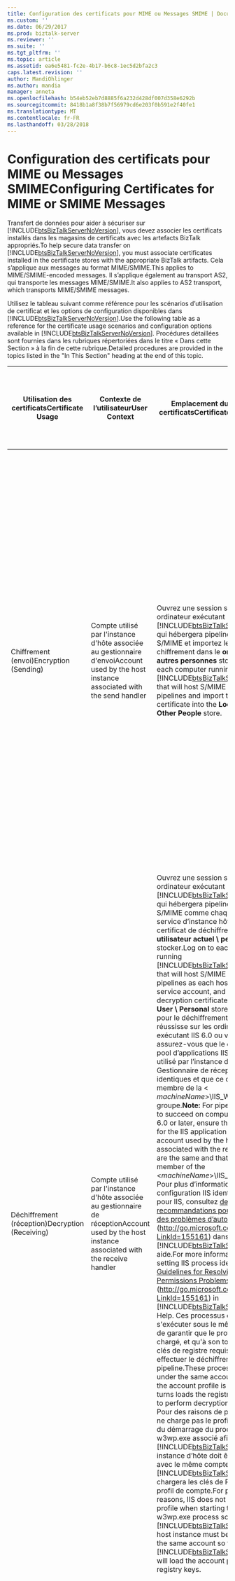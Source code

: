 ```yaml
---
title: Configuration des certificats pour MIME ou Messages SMIME | Documents Microsoft
ms.custom: ''
ms.date: 06/29/2017
ms.prod: biztalk-server
ms.reviewer: ''
ms.suite: ''
ms.tgt_pltfrm: ''
ms.topic: article
ms.assetid: ea6e5481-fc2e-4b17-b6c8-1ec5d2bfa2c3
caps.latest.revision: ''
author: MandiOhlinger
ms.author: mandia
manager: anneta
ms.openlocfilehash: b54eb52eb7d8885f6a232d428df007d358e6292b
ms.sourcegitcommit: 8418b1a8f38b7f56979cd6e203f0b591e2f40fe1
ms.translationtype: MT
ms.contentlocale: fr-FR
ms.lasthandoff: 03/28/2018
---
```

# <a name="configuring-certificates-for-mime-or-smime-messages"></a><span data-ttu-id="a6668-102">Configuration des certificats pour MIME ou Messages SMIME</span><span class="sxs-lookup"><span data-stu-id="a6668-102">Configuring Certificates for MIME or SMIME Messages</span></span>
<span data-ttu-id="a6668-103">Transfert de données pour aider à sécuriser sur [!INCLUDE[btsBizTalkServerNoVersion](../includes/btsbiztalkservernoversion-md.md)], vous devez associer les certificats installés dans les magasins de certificats avec les artefacts BizTalk appropriés.</span><span class="sxs-lookup"><span data-stu-id="a6668-103">To help secure data transfer on [!INCLUDE[btsBizTalkServerNoVersion](../includes/btsbiztalkservernoversion-md.md)], you must associate certificates installed in the certificate stores with the appropriate BizTalk artifacts.</span></span> <span data-ttu-id="a6668-104">Cela s’applique aux messages au format MIME/SMIME.</span><span class="sxs-lookup"><span data-stu-id="a6668-104">This applies to MIME/SMIME-encoded messages.</span></span> <span data-ttu-id="a6668-105">Il s’applique également au transport AS2, qui transporte les messages MIME/SMIME.</span><span class="sxs-lookup"><span data-stu-id="a6668-105">It also applies to AS2 transport, which transports MIME/SMIME messages.</span></span>  
  
 <span data-ttu-id="a6668-106">Utilisez le tableau suivant comme référence pour les scénarios d’utilisation de certificat et les options de configuration disponibles dans [!INCLUDE[btsBizTalkServerNoVersion](../includes/btsbiztalkservernoversion-md.md)].</span><span class="sxs-lookup"><span data-stu-id="a6668-106">Use the following table as a reference for the certificate usage scenarios and configuration options available in [!INCLUDE[btsBizTalkServerNoVersion](../includes/btsbiztalkservernoversion-md.md)].</span></span> <span data-ttu-id="a6668-107">Procédures détaillées sont fournies dans les rubriques répertoriées dans le titre « Dans cette Section » à la fin de cette rubrique.</span><span class="sxs-lookup"><span data-stu-id="a6668-107">Detailed procedures are provided in the topics listed in the "In This Section" heading at the end of this topic.</span></span>  
  
|<span data-ttu-id="a6668-108">**Utilisation des certificats**</span><span class="sxs-lookup"><span data-stu-id="a6668-108">**Certificate Usage**</span></span>|<span data-ttu-id="a6668-109">**Contexte de l’utilisateur**</span><span class="sxs-lookup"><span data-stu-id="a6668-109">**User Context**</span></span>|<span data-ttu-id="a6668-110">**Emplacement du magasin de certificats**</span><span class="sxs-lookup"><span data-stu-id="a6668-110">**Certificate Store Location**</span></span>|<span data-ttu-id="a6668-111">**Type de certificat**</span><span class="sxs-lookup"><span data-stu-id="a6668-111">**Certificate Type**</span></span>|<span data-ttu-id="a6668-112">**Configuration des paramètres dans la Console Administration de BizTalk**</span><span class="sxs-lookup"><span data-stu-id="a6668-112">**Configuration Parameters in the BizTalk Administration Console**</span></span>|  
|---------------------------|----------------------|------------------------------------|--------------------------|------------------------------------------------------------------------|  
|<span data-ttu-id="a6668-113">Chiffrement (envoi)</span><span class="sxs-lookup"><span data-stu-id="a6668-113">Encryption (Sending)</span></span>|<span data-ttu-id="a6668-114">Compte utilisé par l'instance d'hôte associée au gestionnaire d'envoi</span><span class="sxs-lookup"><span data-stu-id="a6668-114">Account used by the host instance associated with the send handler</span></span>|<span data-ttu-id="a6668-115">Ouvrez une session sur chaque ordinateur exécutant [!INCLUDE[btsBizTalkServerNoVersion](../includes/btsbiztalkservernoversion-md.md)] qui hébergera pipelines encodeur S/MIME et importez le certificat de chiffrement dans le **ordinateur Local \ autres personnes** stocker.</span><span class="sxs-lookup"><span data-stu-id="a6668-115">Log on to each computer running [!INCLUDE[btsBizTalkServerNoVersion](../includes/btsbiztalkservernoversion-md.md)] that will host S/MIME encoder pipelines and import the encryption certificate into the **Local Computer \ Other People** store.</span></span>|<span data-ttu-id="a6668-116">Certificat public de partenaire commercial</span><span class="sxs-lookup"><span data-stu-id="a6668-116">Trading partner public certificate</span></span>|<span data-ttu-id="a6668-117">-Spécifiez des valeurs pour le certificat de chiffrement **nom commun** et **l’empreinte numérique** sur la **certificat** page de le **propriétés de Port d’envoi**boîte de dialogue.</span><span class="sxs-lookup"><span data-stu-id="a6668-117">-   Specify values for the encryption certificate **Common Name** and **Thumbprint** on the **Certificate** page of the **Send Port Properties** dialog box.</span></span><br /><span data-ttu-id="a6668-118">-Spécifiez le pipeline **Encode** options dans le **configurer le Pipeline** boîte de dialogue.</span><span class="sxs-lookup"><span data-stu-id="a6668-118">-   Specify pipeline **Encode** options in the **Configure Pipeline** dialog box.</span></span> <span data-ttu-id="a6668-119">Le **configurer le Pipeline** boîte de dialogue s’affiche en cliquant sur le bouton en regard du **pipeline d’envoi** liste déroulante sur le **général** page de la **envoyer Propriétés du port** boîte de dialogue.</span><span class="sxs-lookup"><span data-stu-id="a6668-119">The **Configure Pipeline** dialog box is displayed by clicking the button next to the **Send pipeline** drop-down list on the **General** page of the **Send Port Properties** dialog box.</span></span>|  
|<span data-ttu-id="a6668-120">Déchiffrement (réception)</span><span class="sxs-lookup"><span data-stu-id="a6668-120">Decryption (Receiving)</span></span>|<span data-ttu-id="a6668-121">Compte utilisé par l'instance d'hôte associée au gestionnaire de réception</span><span class="sxs-lookup"><span data-stu-id="a6668-121">Account used by the host instance associated with the receive handler</span></span>|<span data-ttu-id="a6668-122">Ouvrez une session sur chaque ordinateur exécutant [!INCLUDE[btsBizTalkServerNoVersion](../includes/btsbiztalkservernoversion-md.md)] qui hébergera pipelines décodeur S/MIME comme chaque compte de service d’instance hôte et importer le certificat de déchiffrement dans le **utilisateur actuel \ personnel** stocker.</span><span class="sxs-lookup"><span data-stu-id="a6668-122">Log on to each computer running [!INCLUDE[btsBizTalkServerNoVersion](../includes/btsbiztalkservernoversion-md.md)] that will host S/MIME decoder pipelines as each host instance service account, and import the decryption certificate to the **Current User \ Personal** store.</span></span> <span data-ttu-id="a6668-123">**Remarque :** pour le déchiffrement de pipeline réussisse sur les ordinateurs exécutant IIS 6.0 ou version ultérieure, assurez-vous que le compte pour le pool d’applications IIS et le compte utilisé par l’instance d’hôte associé au Gestionnaire de réception sont identiques et que ce compte est un membre de la \< *machineName*\>\IIS_WPG groupe.</span><span class="sxs-lookup"><span data-stu-id="a6668-123">**Note:**  For pipeline decryption to succeed on computers running IIS 6.0 or later, ensure that the account for the IIS application pool and the account used by the host instance associated with the receive handler are the same and that this account is a member of the \<*machineName*\>\IIS_WPG group.</span></span> <span data-ttu-id="a6668-124">Pour plus d’informations sur la configuration IIS identité du processus pour IIS, consultez [des recommandations pour la résolution des problèmes d’autorisation IIS](http://go.microsoft.com/fwlink/?LinkId=155161) (http://go.microsoft.com/fwlink/?LinkId=155161) dans [!INCLUDE[btsBizTalkServerNoVersion](../includes/btsbiztalkservernoversion-md.md)] aide.</span><span class="sxs-lookup"><span data-stu-id="a6668-124">For more information about setting IIS process identity for IIS see [Guidelines for Resolving IIS Permissions Problems](http://go.microsoft.com/fwlink/?LinkId=155161) (http://go.microsoft.com/fwlink/?LinkId=155161) in [!INCLUDE[btsBizTalkServerNoVersion](../includes/btsbiztalkservernoversion-md.md)] Help.</span></span> <span data-ttu-id="a6668-125">Ces processus doivent s'exécuter sous le même compte afin de garantir que le profil de compte est chargé, et qu'à son tour, il charge les clés de registre requises pour effectuer le déchiffrement dans le pipeline.</span><span class="sxs-lookup"><span data-stu-id="a6668-125">These processes must run under the same account to ensure that the account profile is loaded which in turns loads the registry keys required to perform decryption in the pipeline.</span></span> <span data-ttu-id="a6668-126">Pour des raisons de performances, IIS ne charge pas le profil de compte lors du démarrage du processus w3wp.exe associé afin que la [!INCLUDE[btsBizTalkServerNoVersion](../includes/btsbiztalkservernoversion-md.md)] instance d’hôte doit être configuré avec le même compte afin que [!INCLUDE[btsBizTalkServerNoVersion](../includes/btsbiztalkservernoversion-md.md)] chargera les clés de Registre et de profil de compte.</span><span class="sxs-lookup"><span data-stu-id="a6668-126">For performance reasons, IIS does not load the account profile when starting the associated w3wp.exe process so the [!INCLUDE[btsBizTalkServerNoVersion](../includes/btsbiztalkservernoversion-md.md)] host instance must be configured with the same account so that [!INCLUDE[btsBizTalkServerNoVersion](../includes/btsbiztalkservernoversion-md.md)] will load the account profile and registry keys.</span></span>|<span data-ttu-id="a6668-127">Propre certificat privé</span><span class="sxs-lookup"><span data-stu-id="a6668-127">Own private certificate</span></span>|<span data-ttu-id="a6668-128">-Spécifiez des valeurs pour le certificat de déchiffrement **nom commun** et **l’empreinte numérique** sur la **certificats** page de chaque **propriétés de l’hôte**boîte de dialogue.</span><span class="sxs-lookup"><span data-stu-id="a6668-128">-   Specify values for the decryption certificate **Common Name** and **Thumbprint** on the **Certificates** page of each **Host Properties** dialog box.</span></span><br /><span data-ttu-id="a6668-129">-Spécifiez le pipeline **Decode** options dans le **configurer le Pipeline** boîte de dialogue.</span><span class="sxs-lookup"><span data-stu-id="a6668-129">-   Specify pipeline **Decode** options in the **Configure Pipeline** dialog box.</span></span> <span data-ttu-id="a6668-130">Le **configurer le Pipeline** boîte de dialogue s’affiche en cliquant sur le bouton en regard du **pipeline de réception** liste déroulante sur le **général** page de la  **Propriétés de l’emplacement de réception** boîte de dialogue.</span><span class="sxs-lookup"><span data-stu-id="a6668-130">The **Configure Pipeline** dialog box is displayed by clicking the button next to the **Receive pipeline** drop-down list on the **General** page of the **Receive Location Properties** dialog box.</span></span>|  
|<span data-ttu-id="a6668-131">Signature (envoi)</span><span class="sxs-lookup"><span data-stu-id="a6668-131">Signature (Sending)</span></span>|<span data-ttu-id="a6668-132">Compte utilisé par l'instance d'hôte associée au gestionnaire d'envoi</span><span class="sxs-lookup"><span data-stu-id="a6668-132">Account used by the host instance associated with the send handler</span></span>|<span data-ttu-id="a6668-133">Ouvrez une session sur chaque ordinateur exécutant [!INCLUDE[btsBizTalkServerNoVersion](../includes/btsbiztalkservernoversion-md.md)] qui hébergera pipelines encodeur S/MIME comme chaque compte de service d’instance hôte et importez le certificat de signature dans le **utilisateur actuel \ personnel** stocker.</span><span class="sxs-lookup"><span data-stu-id="a6668-133">Log on to each computer running [!INCLUDE[btsBizTalkServerNoVersion](../includes/btsbiztalkservernoversion-md.md)] that will host S/MIME encoder pipelines as each host instance service account, and import the signature certificate to the **Current User \ Personal** store.</span></span>|<span data-ttu-id="a6668-134">Propre certificat privé</span><span class="sxs-lookup"><span data-stu-id="a6668-134">Own private certificate</span></span>|<span data-ttu-id="a6668-135">-Spécifiez des valeurs pour le certificat de signature **nom commun** et **l’empreinte numérique** sur la **certificat** page de le **propriétés du groupe BizTalk**boîte de dialogue.</span><span class="sxs-lookup"><span data-stu-id="a6668-135">-   Specify values for the signature certificate **Common Name** and **Thumbprint** on the **Certificate** page of the **BizTalk Group Properties** dialog box.</span></span> <span data-ttu-id="a6668-136">**Remarque :** le certificat de signature qu’une seule peut être spécifié par chaque groupe de BizTalk Server.</span><span class="sxs-lookup"><span data-stu-id="a6668-136">**Note:**      Only one signature certificate can be specified per each BizTalk Server group.</span></span><br /><span data-ttu-id="a6668-137">-Spécifiez le pipeline **Encode** options dans le **configurer le Pipeline** boîte de dialogue.</span><span class="sxs-lookup"><span data-stu-id="a6668-137">-   Specify pipeline **Encode** options in the **Configure Pipeline** dialog box.</span></span> <span data-ttu-id="a6668-138">Le **configurer le Pipeline** boîte de dialogue s’affiche en cliquant sur le bouton en regard du **pipeline d’envoi** liste déroulante sur le **général** page de la **envoyer Propriétés du port** boîte de dialogue.</span><span class="sxs-lookup"><span data-stu-id="a6668-138">The **Configure Pipeline** dialog box is displayed by clicking the button next to the **Send pipeline** drop-down list on the **General** page of the **Send Port Properties** dialog box.</span></span>|  
|<span data-ttu-id="a6668-139">Vérification des signatures (réception)</span><span class="sxs-lookup"><span data-stu-id="a6668-139">Signature Verification (Receiving)</span></span>|<span data-ttu-id="a6668-140">Compte utilisé par l'instance d'hôte associée au gestionnaire de réception</span><span class="sxs-lookup"><span data-stu-id="a6668-140">Account used by the host instance associated with the receive handler</span></span>|<span data-ttu-id="a6668-141">Ouvrez une session sur chaque ordinateur exécutant [!INCLUDE[btsBizTalkServerNoVersion](../includes/btsbiztalkservernoversion-md.md)] qui hébergera pipelines décodeur S/MIME et importez le certificat de signature dans le **ordinateur Local \ autres personnes** stocker.</span><span class="sxs-lookup"><span data-stu-id="a6668-141">Log on to each computer running [!INCLUDE[btsBizTalkServerNoVersion](../includes/btsbiztalkservernoversion-md.md)] that will host S/MIME decoder pipelines and import the signature certificate to the **Local Computer \ Other People** store.</span></span>|<span data-ttu-id="a6668-142">Certificat public de partenaire commercial</span><span class="sxs-lookup"><span data-stu-id="a6668-142">Trading partner public certificate</span></span>|<span data-ttu-id="a6668-143">-Spécifiez des valeurs pour le certificat de vérification **nom commun** et **l’empreinte numérique** sur la **certificats** page de chaque **propriétés de tiers**boîte de dialogue.</span><span class="sxs-lookup"><span data-stu-id="a6668-143">-   Specify values for the verification certificate **Common Name** and **Thumbprint** on the **Certificates** page of each **Party Properties** dialog box.</span></span><br /><span data-ttu-id="a6668-144">-Spécifiez le pipeline **Decode** options dans le **configurer le Pipeline** boîte de dialogue.</span><span class="sxs-lookup"><span data-stu-id="a6668-144">-   Specify pipeline **Decode** options in the **Configure Pipeline** dialog box.</span></span> <span data-ttu-id="a6668-145">Le **configurer le Pipeline** boîte de dialogue s’affiche en cliquant sur le bouton en regard du **pipeline de réception** liste déroulante sur le **général** page de la  **Propriétés de l’emplacement de réception** boîte de dialogue.</span><span class="sxs-lookup"><span data-stu-id="a6668-145">The **Configure Pipeline** dialog box is displayed by clicking the button next to the **Receive pipeline** drop-down list on the **General** page of the **Receive Location Properties** dialog box.</span></span> <span data-ttu-id="a6668-146">**Remarque :** le certificat utilisé pour vérifier une signature pour un tiers doit être unique parmi les certificats utilisés pour vérifier les signatures pour d’autres tiers.</span><span class="sxs-lookup"><span data-stu-id="a6668-146">**Note:**      The certificate used to verify a signature for a party must be unique from the certificates used to verify signatures for other parties.</span></span> <span data-ttu-id="a6668-147">**Remarque :** Configuration de la **Decode** option requiert qu’un pipeline avec le composant décodeur MIME/SMIME est déployé.</span><span class="sxs-lookup"><span data-stu-id="a6668-147">**Note:**      Configuration of the **Decode** option requires that a pipeline with the MIME/SMIME decoder component is deployed.</span></span>|  
|<span data-ttu-id="a6668-148">Résolution du tiers (réception)</span><span class="sxs-lookup"><span data-stu-id="a6668-148">Party Resolution (Receiving)</span></span>|<span data-ttu-id="a6668-149">Compte utilisé par l'instance d'hôte associée au gestionnaire de réception</span><span class="sxs-lookup"><span data-stu-id="a6668-149">Account used by the host instance associated with the receive handler</span></span>|<span data-ttu-id="a6668-150">Ouvrez une session sur le [!INCLUDE[btsBizTalkServerNoVersion](../includes/btsbiztalkservernoversion-md.md)] ordinateur à partir de quel tiers résolution en cours de configuration et importez le certificat dans le **ordinateur Local \ autres personnes** stocker.</span><span class="sxs-lookup"><span data-stu-id="a6668-150">Log on to the [!INCLUDE[btsBizTalkServerNoVersion](../includes/btsbiztalkservernoversion-md.md)] computer from which party resolution is being configured, and import the certificate into the **Local Computer \ Other People** store.</span></span>|<span data-ttu-id="a6668-151">Certificat public de partenaire commercial</span><span class="sxs-lookup"><span data-stu-id="a6668-151">Trading partner public certificate</span></span>|<span data-ttu-id="a6668-152">-Spécifier les valeurs pour le certificat **nom commun** et **l’empreinte numérique** sur la **certificats** page de chaque **propriétés de l’hôte** boîte de dialogue .</span><span class="sxs-lookup"><span data-stu-id="a6668-152">-   Specify values for the certificate **Common Name** and **Thumbprint** on the **Certificates** page of each **Host Properties** dialog box.</span></span><br /><span data-ttu-id="a6668-153">-Spécifier **Résoudretiers** options dans le **configurer le Pipeline** boîte de dialogue.</span><span class="sxs-lookup"><span data-stu-id="a6668-153">-   Specify **ResolveParty** options in the **Configure Pipeline** dialog box.</span></span> <span data-ttu-id="a6668-154">Le **configurer le Pipeline** boîte de dialogue s’affiche en cliquant sur le bouton en regard du **pipeline de réception** liste déroulante sur le **général** page de la  **Propriétés de l’emplacement de réception** boîte de dialogue.</span><span class="sxs-lookup"><span data-stu-id="a6668-154">The **Configure Pipeline** dialog box is displayed by clicking the button next to the **Receive pipeline** drop-down list on the **General** page of the **Receive Location Properties** dialog box.</span></span> <span data-ttu-id="a6668-155">**Remarque :** Configuration de cette option requiert l’utilisation d’un pipeline qui contienne le **une résolution de tiers** composant.</span><span class="sxs-lookup"><span data-stu-id="a6668-155">**Note:**      Configuration of this option requires the use of a pipeline that contains the **Party resolution** component.</span></span> <span data-ttu-id="a6668-156">Le **XMLReceive** pipeline contient le **une résolution de tiers** composant.</span><span class="sxs-lookup"><span data-stu-id="a6668-156">The **XMLReceive** pipeline contains the **Party resolution** component.</span></span>|  
|<span data-ttu-id="a6668-157">HTTPS (envoi)</span><span class="sxs-lookup"><span data-stu-id="a6668-157">HTTPS (Sending)</span></span>|<span data-ttu-id="a6668-158">Compte utilisé par l'instance d'hôte associée au gestionnaire d'envoi</span><span class="sxs-lookup"><span data-stu-id="a6668-158">Account used by the host instance associated with the send handler</span></span>|<span data-ttu-id="a6668-159">Les communications SSL ne requièrent pas de certificat client.</span><span class="sxs-lookup"><span data-stu-id="a6668-159">SSL communication does not require a client certificate.</span></span> <span data-ttu-id="a6668-160">La nécessité ou non d'un certificat de ce type est à la discrétion de l'administrateur du serveur Web de destination.</span><span class="sxs-lookup"><span data-stu-id="a6668-160">Whether a client certificate is required is at the discretion of the destination Web server administrator.</span></span> <span data-ttu-id="a6668-161">Si le serveur Web de destination requiert un certificat client, procédez comme suit :</span><span class="sxs-lookup"><span data-stu-id="a6668-161">If the destination Web server requires a client certificate then follow these steps:</span></span><br /><br /> <span data-ttu-id="a6668-162">-Obtenir le certificat public du partenaire commercial.</span><span class="sxs-lookup"><span data-stu-id="a6668-162">-   Obtain the public certificate from the trading partner.</span></span><br /><span data-ttu-id="a6668-163">-Connectez-vous à chaque ordinateur en cours d’exécution [!INCLUDE[btsBizTalkServerNoVersion](../includes/btsbiztalkservernoversion-md.md)] en tant que le compte utilisé par l’instance d’hôte associé au gestionnaire d’envoi.</span><span class="sxs-lookup"><span data-stu-id="a6668-163">-   Log on to each computer running [!INCLUDE[btsBizTalkServerNoVersion](../includes/btsbiztalkservernoversion-md.md)] as the account used by the host instance associated with the send handler.</span></span><br /><span data-ttu-id="a6668-164">-Permet d’importer le certificat dans le **utilisateur actuel \ personnel** stocker.</span><span class="sxs-lookup"><span data-stu-id="a6668-164">-   Import the certificate into the **Current User \ Personal** store.</span></span><br /><br /> <span data-ttu-id="a6668-165">Pour plus d’informations sur la configuration d’IIS pour utiliser SSL, consultez l’article de la Base de connaissances [comment faire : installer les certificats importés sur un serveur Web dans Windows Server 2003](http://go.microsoft.com/fwlink/?LinkId=155162) (http://go.microsoft.com/fwlink/?LinkId=155162).</span><span class="sxs-lookup"><span data-stu-id="a6668-165">For information about configuring IIS to use SSL, see the Knowledge Base article [HOW TO: Install Imported Certificates on a Web Server in Windows Server 2003](http://go.microsoft.com/fwlink/?LinkId=155162) (http://go.microsoft.com/fwlink/?LinkId=155162).</span></span><br /><br /> <span data-ttu-id="a6668-166">Pour plus d’informations sur la façon d’obtenir un certificat à l’aide des pages Web des Services de certificats Windows Server 2003, consultez [Pages Web des Services utiliser Windows Server 2003 certificat](http://go.microsoft.com/fwlink/?LinkID=69975) (http://go.microsoft.com/fwlink/?LinkID=69975).</span><span class="sxs-lookup"><span data-stu-id="a6668-166">For information about how to obtain a certificate using Windows Server 2003 Certificate Services Web pages, see [Use Windows Server 2003 Certificate Services Web Pages](http://go.microsoft.com/fwlink/?LinkID=69975) (http://go.microsoft.com/fwlink/?LinkID=69975).</span></span> <span data-ttu-id="a6668-167">**Remarque :** pour obtenir des certificats à partir d’un ordinateur Windows Server 2008 à l’aide de la page Web des Services de certificats, consultez l’article de la Base de connaissances Microsoft 922706 à [ http://go.microsoft.com/fwlink/?LinkId=155317 ](http://go.microsoft.com/fwlink/?LinkId=155317) (http://go.microsoft.com/fwlink/?LinkId=155317).</span><span class="sxs-lookup"><span data-stu-id="a6668-167">**Note:**  To use the Certificate Services Web page to obtain certificates from a Windows Server 2008 computer, see the Microsoft Knowledge Base article 922706 at [http://go.microsoft.com/fwlink/?LinkId=155317](http://go.microsoft.com/fwlink/?LinkId=155317) (http://go.microsoft.com/fwlink/?LinkId=155317).</span></span>|<span data-ttu-id="a6668-168">Certificat public de partenaire commercial</span><span class="sxs-lookup"><span data-stu-id="a6668-168">Trading partner public certificate</span></span>|<span data-ttu-id="a6668-169">-   **HTTP Transport** - définissez la **empreinte de certificat client SSL** option sur le **authentification** onglet de la **propriétés du Transport HTTP** boîte de dialogue.</span><span class="sxs-lookup"><span data-stu-id="a6668-169">-   **HTTP Transport** - Set the **SSL client certificate thumbprint** option on the **Authentication** tab of the **HTTP Transport Properties** dialog box.</span></span> <span data-ttu-id="a6668-170">Le **propriétés du Transport HTTP** boîte de dialogue s’affiche en cliquant sur le **configurer** bouton sur le **général** page de le **propriétés de Port d’envoi** boîte de dialogue.</span><span class="sxs-lookup"><span data-stu-id="a6668-170">The **HTTP Transport Properties** dialog box is displayed by clicking the **Configure** button on the **General** page of the **Send Port Properties** dialog box.</span></span><br /><span data-ttu-id="a6668-171">-   **Transport SOAP** - définissez la **empreinte de certificat Client** option sur le **général** onglet de la **propriétés du Transport SOAP** boîte de dialogue.</span><span class="sxs-lookup"><span data-stu-id="a6668-171">-   **SOAP Transport** - Set the **Client certificate thumbprint** option on the **General** tab of the **SOAP Transport Properties** dialog box.</span></span> <span data-ttu-id="a6668-172">Le **propriétés du Transport SOAP** boîte de dialogue s’affiche en cliquant sur le **configurer** bouton sur le **général** page de le **propriétés de Port d’envoi** boîte de dialogue.</span><span class="sxs-lookup"><span data-stu-id="a6668-172">The **SOAP Transport Properties** dialog box is displayed by clicking the **Configure** button on the **General** page of the **Send Port Properties** dialog box.</span></span>|  
  
## <a name="in-this-section"></a><span data-ttu-id="a6668-173">Dans cette section</span><span class="sxs-lookup"><span data-stu-id="a6668-173">In This Section</span></span>  
  
-   [<span data-ttu-id="a6668-174">Comment configurer BizTalk Server pour recevoir MIME chiffré ou Messages SMIME</span><span class="sxs-lookup"><span data-stu-id="a6668-174">How to Configure BizTalk Server to Receive Encrypted MIME or SMIME Messages</span></span>](../technical-guides/how-to-configure-biztalk-server-to-receive-encrypted-mime-or-smime-messages.md)  
  
-   [<span data-ttu-id="a6668-175">Comment configurer BizTalk Server pour envoyer MIME chiffré ou Messages SMIME</span><span class="sxs-lookup"><span data-stu-id="a6668-175">How to Configure BizTalk Server to Send Encrypted MIME or SMIME Messages</span></span>](~/technical-guides/how-to-configure-biztalk-server-to-send-encrypted-mime-smime-messages.md)  
  
-   [<span data-ttu-id="a6668-176">Comment configurer BizTalk Server pour recevoir signés MIME ou Messages SMIME</span><span class="sxs-lookup"><span data-stu-id="a6668-176">How to Configure BizTalk Server to Receive Signed MIME or SMIME Messages</span></span>](../technical-guides/how-to-configure-biztalk-server-to-receive-signed-mime-or-smime-messages.md)  
  
-   [<span data-ttu-id="a6668-177">Comment configurer BizTalk Server pour envoyer signés MIME ou Messages SMIME</span><span class="sxs-lookup"><span data-stu-id="a6668-177">How to Configure BizTalk Server to Send Signed MIME or SMIME Messages</span></span>](../technical-guides/how-to-configure-biztalk-server-to-send-signed-mime-or-smime-messages.md)